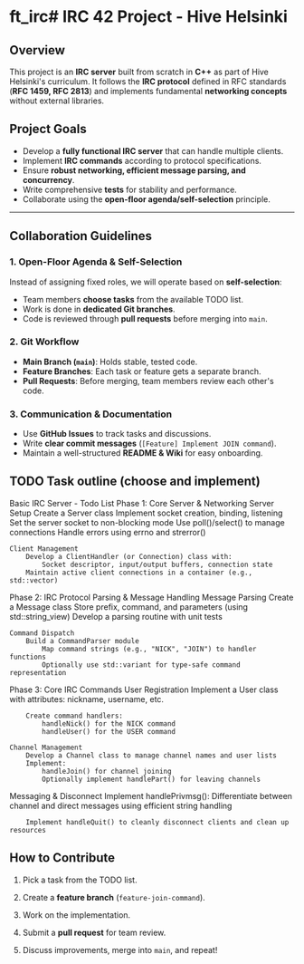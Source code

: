 # ft_irc# IRC 42 Project - Hive Helsinki

## Overview
This project is an **IRC server** built from scratch in **C++** as part of Hive Helsinki's curriculum. It follows the **IRC protocol** defined in RFC standards (**RFC 1459, RFC 2813**) and implements fundamental **networking concepts** without external libraries.

## Project Goals
- Develop a **fully functional IRC server** that can handle multiple clients.
- Implement **IRC commands** according to protocol specifications.
- Ensure **robust networking, efficient message parsing, and concurrency**.
- Write comprehensive **tests** for stability and performance.
- Collaborate using the **open-floor agenda/self-selection** principle.

---

## Collaboration Guidelines
### **1. Open-Floor Agenda & Self-Selection**
Instead of assigning fixed roles, we will operate based on **self-selection**:
- Team members **choose tasks** from the available TODO list.
- Work is done in **dedicated Git branches**.
- Code is reviewed through **pull requests** before merging into `main`.

### **2. Git Workflow**
- **Main Branch (`main`)**: Holds stable, tested code.
- **Feature Branches**: Each task or feature gets a separate branch.
- **Pull Requests**: Before merging, team members review each other's code.

### **3. Communication & Documentation**
- Use **GitHub Issues** to track tasks and discussions.
- Write **clear commit messages** (`[Feature] Implement JOIN command`).
- Maintain a well-structured **README & Wiki** for easy onboarding.

## TODO Task outline (choose and implement)
Basic IRC Server - Todo List
Phase 1: Core Server & Networking
    Server Setup
        Create a Server class
            Implement socket creation, binding, listening
            Set the server socket to non-blocking mode
            Use poll()/select() to manage connections
            Handle errors using errno and strerror()

    Client Management
        Develop a ClientHandler (or Connection) class with:
            Socket descriptor, input/output buffers, connection state
        Maintain active client connections in a container (e.g., std::vector)

Phase 2: IRC Protocol Parsing & Message Handling
    Message Parsing
        Create a Message class
            Store prefix, command, and parameters (using std::string_view)
            Develop a parsing routine with unit tests

    Command Dispatch
        Build a CommandParser module
            Map command strings (e.g., "NICK", "JOIN") to handler functions
            Optionally use std::variant for type-safe command representation

Phase 3: Core IRC Commands
    User Registration
        Implement a User class with attributes: nickname, username, etc.

        Create command handlers:
            handleNick() for the NICK command
            handleUser() for the USER command

    Channel Management
        Develop a Channel class to manage channel names and user lists
        Implement:
            handleJoin() for channel joining
            Optionally implement handlePart() for leaving channels
   
 Messaging & Disconnect
        Implement handlePrivmsg():
            Differentiate between channel and direct messages using efficient string handling

        Implement handleQuit() to cleanly disconnect clients and clean up resources

## How to Contribute
1. Pick a task from the TODO list.
2. Create a **feature branch** (`feature-join-command`).
3. Work on the implementation.
4. Submit a **pull request** for team review.

5. Discuss improvements, merge into `main`, and repeat!
